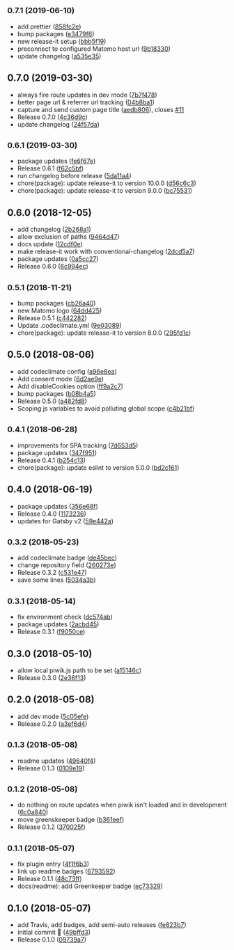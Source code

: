 ## <small>0.7.1 (2019-06-10)</small>

* add prettier ([858fc2e](https://github.com/kremalicious/gatsby-plugin-matomo/commit/858fc2e))
* bump packages ([e3479f6](https://github.com/kremalicious/gatsby-plugin-matomo/commit/e3479f6))
* new release-it setup ([bbb5f19](https://github.com/kremalicious/gatsby-plugin-matomo/commit/bbb5f19))
* preconnect to configured Matomo host url ([9b18330](https://github.com/kremalicious/gatsby-plugin-matomo/commit/9b18330))
* update changelog ([a535e35](https://github.com/kremalicious/gatsby-plugin-matomo/commit/a535e35))



## 0.7.0 (2019-03-30)

* always fire route updates in dev mode ([7b7f478](https://github.com/kremalicious/gatsby-plugin-matomo/commit/7b7f478))
* better page url & referrer url tracking ([04b8ba1](https://github.com/kremalicious/gatsby-plugin-matomo/commit/04b8ba1))
* capture and send custom page title ([aedb806](https://github.com/kremalicious/gatsby-plugin-matomo/commit/aedb806)), closes [#11](https://github.com/kremalicious/gatsby-plugin-matomo/issues/11)
* Release 0.7.0 ([4c36d9c](https://github.com/kremalicious/gatsby-plugin-matomo/commit/4c36d9c))
* update changelog ([24f57da](https://github.com/kremalicious/gatsby-plugin-matomo/commit/24f57da))



## <small>0.6.1 (2019-03-30)</small>

* package updates ([fe6f67e](https://github.com/kremalicious/gatsby-plugin-matomo/commit/fe6f67e))
* Release 0.6.1 ([f62c5bf](https://github.com/kremalicious/gatsby-plugin-matomo/commit/f62c5bf))
* run changelog before release ([5da11a4](https://github.com/kremalicious/gatsby-plugin-matomo/commit/5da11a4))
* chore(package): update release-it to version 10.0.0 ([d56c6c3](https://github.com/kremalicious/gatsby-plugin-matomo/commit/d56c6c3))
* chore(package): update release-it to version 9.0.0 ([bc75531](https://github.com/kremalicious/gatsby-plugin-matomo/commit/bc75531))



## 0.6.0 (2018-12-05)

* add changelog ([2b268a1](https://github.com/kremalicious/gatsby-plugin-matomo/commit/2b268a1))
* allow exclusion of paths ([9464d47](https://github.com/kremalicious/gatsby-plugin-matomo/commit/9464d47))
* docs update ([12cdf0e](https://github.com/kremalicious/gatsby-plugin-matomo/commit/12cdf0e))
* make release-it work with conventional-changelog ([2dcd5a7](https://github.com/kremalicious/gatsby-plugin-matomo/commit/2dcd5a7))
* package updates ([0a5cc27](https://github.com/kremalicious/gatsby-plugin-matomo/commit/0a5cc27))
* Release 0.6.0 ([6c994ec](https://github.com/kremalicious/gatsby-plugin-matomo/commit/6c994ec))



## <small>0.5.1 (2018-11-21)</small>

* bump packages ([cb26a40](https://github.com/kremalicious/gatsby-plugin-matomo/commit/cb26a40))
* new Matomo logo ([64dd425](https://github.com/kremalicious/gatsby-plugin-matomo/commit/64dd425))
* Release 0.5.1 ([c442282](https://github.com/kremalicious/gatsby-plugin-matomo/commit/c442282))
* Update .codeclimate.yml ([9e03089](https://github.com/kremalicious/gatsby-plugin-matomo/commit/9e03089))
* chore(package): update release-it to version 8.0.0 ([295fd1c](https://github.com/kremalicious/gatsby-plugin-matomo/commit/295fd1c))



## 0.5.0 (2018-08-06)

* add codeclimate config ([a96e8ea](https://github.com/kremalicious/gatsby-plugin-matomo/commit/a96e8ea))
* Add consent mode ([6d2ae9e](https://github.com/kremalicious/gatsby-plugin-matomo/commit/6d2ae9e))
* Add disableCookies option ([ff9a2c7](https://github.com/kremalicious/gatsby-plugin-matomo/commit/ff9a2c7))
* bump packages ([b08b4a5](https://github.com/kremalicious/gatsby-plugin-matomo/commit/b08b4a5))
* Release 0.5.0 ([a482fd8](https://github.com/kremalicious/gatsby-plugin-matomo/commit/a482fd8))
* Scoping js variables to avoid polluting global scope ([c4b21bf](https://github.com/kremalicious/gatsby-plugin-matomo/commit/c4b21bf))



## <small>0.4.1 (2018-06-28)</small>

* improvements for SPA tracking ([7d653d5](https://github.com/kremalicious/gatsby-plugin-matomo/commit/7d653d5))
* package updates ([347f951](https://github.com/kremalicious/gatsby-plugin-matomo/commit/347f951))
* Release 0.4.1 ([b254c13](https://github.com/kremalicious/gatsby-plugin-matomo/commit/b254c13))
* chore(package): update eslint to version 5.0.0 ([bd2c161](https://github.com/kremalicious/gatsby-plugin-matomo/commit/bd2c161))



## 0.4.0 (2018-06-19)

* package updates ([356e68f](https://github.com/kremalicious/gatsby-plugin-matomo/commit/356e68f))
* Release 0.4.0 ([1173236](https://github.com/kremalicious/gatsby-plugin-matomo/commit/1173236))
* updates for Gatsby v2 ([59e442a](https://github.com/kremalicious/gatsby-plugin-matomo/commit/59e442a))



## <small>0.3.2 (2018-05-23)</small>

* add codeclimate badge ([de45bec](https://github.com/kremalicious/gatsby-plugin-matomo/commit/de45bec))
* change repository field ([260273e](https://github.com/kremalicious/gatsby-plugin-matomo/commit/260273e))
* Release 0.3.2 ([c531e47](https://github.com/kremalicious/gatsby-plugin-matomo/commit/c531e47))
* save some lines ([5034a3b](https://github.com/kremalicious/gatsby-plugin-matomo/commit/5034a3b))



## <small>0.3.1 (2018-05-14)</small>

* fix environment check ([dc574ab](https://github.com/kremalicious/gatsby-plugin-matomo/commit/dc574ab))
* package updates ([2acbd45](https://github.com/kremalicious/gatsby-plugin-matomo/commit/2acbd45))
* Release 0.3.1 ([f9050ce](https://github.com/kremalicious/gatsby-plugin-matomo/commit/f9050ce))



## 0.3.0 (2018-05-10)

* allow local piwik.js path to be set ([a15146c](https://github.com/kremalicious/gatsby-plugin-matomo/commit/a15146c))
* Release 0.3.0 ([2e36f13](https://github.com/kremalicious/gatsby-plugin-matomo/commit/2e36f13))



## 0.2.0 (2018-05-08)

* add dev mode ([5c05efe](https://github.com/kremalicious/gatsby-plugin-matomo/commit/5c05efe))
* Release 0.2.0 ([a3ef6d4](https://github.com/kremalicious/gatsby-plugin-matomo/commit/a3ef6d4))



## <small>0.1.3 (2018-05-08)</small>

* readme updates ([49640f4](https://github.com/kremalicious/gatsby-plugin-matomo/commit/49640f4))
* Release 0.1.3 ([0109e19](https://github.com/kremalicious/gatsby-plugin-matomo/commit/0109e19))



## <small>0.1.2 (2018-05-08)</small>

* do nothing on route updates when piwik isn't loaded and in development ([6c0a840](https://github.com/kremalicious/gatsby-plugin-matomo/commit/6c0a840))
* move greenskeeper badge ([b361eef](https://github.com/kremalicious/gatsby-plugin-matomo/commit/b361eef))
* Release 0.1.2 ([370025f](https://github.com/kremalicious/gatsby-plugin-matomo/commit/370025f))



## <small>0.1.1 (2018-05-07)</small>

* fix plugin entry ([4f1f6b3](https://github.com/kremalicious/gatsby-plugin-matomo/commit/4f1f6b3))
* link up readme badges ([6793592](https://github.com/kremalicious/gatsby-plugin-matomo/commit/6793592))
* Release 0.1.1 ([48c73ff](https://github.com/kremalicious/gatsby-plugin-matomo/commit/48c73ff))
* docs(readme): add Greenkeeper badge ([ec73329](https://github.com/kremalicious/gatsby-plugin-matomo/commit/ec73329))



## 0.1.0 (2018-05-07)

* add Travis, add badges, add semi-auto releases ([fe823b7](https://github.com/kremalicious/gatsby-plugin-matomo/commit/fe823b7))
* initial commit 🍹 ([49bffd3](https://github.com/kremalicious/gatsby-plugin-matomo/commit/49bffd3))
* Release 0.1.0 ([09739a7](https://github.com/kremalicious/gatsby-plugin-matomo/commit/09739a7))



